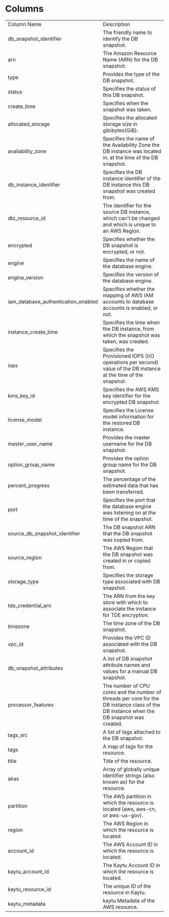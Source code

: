 # Columns  

<table>
	<tr><td>Column Name</td><td>Description</td></tr>
	<tr><td>db_snapshot_identifier</td><td>The friendly name to identify the DB snapshot.</td></tr>
	<tr><td>arn</td><td>The Amazon Resource Name (ARN) for the DB snapshot.</td></tr>
	<tr><td>type</td><td>Provides the type of the DB snapshot.</td></tr>
	<tr><td>status</td><td>Specifies the status of this DB snapshot.</td></tr>
	<tr><td>create_time</td><td>Specifies when the snapshot was taken.</td></tr>
	<tr><td>allocated_storage</td><td>Specifies the allocated storage size in gibibytes(GiB).</td></tr>
	<tr><td>availability_zone</td><td>Specifies the name of the Availability Zone the DB instance was located in, at the time of the DB snapshot.</td></tr>
	<tr><td>db_instance_identifier</td><td>Specifies the DB instance identifier of the DB instance this DB snapshot was created from.</td></tr>
	<tr><td>dbi_resource_id</td><td>The identifier for the source DB instance, which can&#39;t be changed and which is unique to an AWS Region.</td></tr>
	<tr><td>encrypted</td><td>Specifies whether the DB snapshot is encrypted, or not.</td></tr>
	<tr><td>engine</td><td>Specifies the name of the database engine.</td></tr>
	<tr><td>engine_version</td><td>Specifies the version of the database engine.</td></tr>
	<tr><td>iam_database_authentication_enabled</td><td>Specifies whether the mapping of AWS IAM accounts to database accounts is enabled, or not.</td></tr>
	<tr><td>instance_create_time</td><td>Specifies the time when the DB instance, from which the snapshot was taken, was created.</td></tr>
	<tr><td>iops</td><td>Specifies the Provisioned IOPS (I/O operations per second) value of the DB instance at the time of the snapshot.</td></tr>
	<tr><td>kms_key_id</td><td>Specifies the AWS KMS key identifier for the encrypted DB snapshot.</td></tr>
	<tr><td>license_model</td><td>Specifies the License model information for the restored DB instance.</td></tr>
	<tr><td>master_user_name</td><td>Provides the master username for the DB snapshot.</td></tr>
	<tr><td>option_group_name</td><td>Provides the option group name for the DB snapshot.</td></tr>
	<tr><td>percent_progress</td><td>The percentage of the estimated data that has been transferred.</td></tr>
	<tr><td>port</td><td>Specifies the port that the database engine was listening on at the time of the snapshot.</td></tr>
	<tr><td>source_db_snapshot_identifier</td><td>The DB snapshot ARN that the DB snapshot was copied from.</td></tr>
	<tr><td>source_region</td><td>The AWS Region that the DB snapshot was created in or copied from.</td></tr>
	<tr><td>storage_type</td><td>Specifies the storage type associated with DB snapshot.</td></tr>
	<tr><td>tde_credential_arn</td><td>The ARN from the key store with which to associate the instance for TDE encryption.</td></tr>
	<tr><td>timezone</td><td>The time zone of the DB snapshot.</td></tr>
	<tr><td>vpc_id</td><td>Provides the VPC ID associated with the DB snapshot.</td></tr>
	<tr><td>db_snapshot_attributes</td><td>A list of DB snapshot attribute names and values for a manual DB snapshot.</td></tr>
	<tr><td>processor_features</td><td>The number of CPU cores and the number of threads per core for the DB instance class of the DB instance when the DB snapshot was created.</td></tr>
	<tr><td>tags_src</td><td>A list of tags attached to the DB snapshot.</td></tr>
	<tr><td>tags</td><td>A map of tags for the resource.</td></tr>
	<tr><td>title</td><td>Title of the resource.</td></tr>
	<tr><td>akas</td><td>Array of globally unique identifier strings (also known as) for the resource.</td></tr>
	<tr><td>partition</td><td>The AWS partition in which the resource is located (aws, aws-cn, or aws-us-gov).</td></tr>
	<tr><td>region</td><td>The AWS Region in which the resource is located.</td></tr>
	<tr><td>account_id</td><td>The AWS Account ID in which the resource is located.</td></tr>
	<tr><td>kaytu_account_id</td><td>The Kaytu Account ID in which the resource is located.</td></tr>
	<tr><td>kaytu_resource_id</td><td>The unique ID of the resource in Kaytu.</td></tr>
	<tr><td>kaytu_metadata</td><td>kaytu Metadata of the AWS resource.</td></tr>
</table>